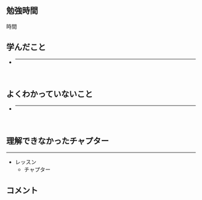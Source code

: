 ## 勉強時間
時間
<!--　ChatAIにコピペ用
に開始し、（からまで休憩）、に終了した場合の稼働時間を計算して少数表記で書いてください。カッコ内に時間が書かれていない場合はカッコ内を無視してください。また、無駄を省きたいので必要な情報のみ書いてください。
-->



## 学んだこと
- ****
<br>
<!-- 複数ある場合は***で区切る -->



## よくわかっていないこと
- ****
<br>
<!-- 複数ある場合は***で区切る -->



## 理解できなかったチャプター
****
- レッスン
  - チャプター



## コメント



<!--
> [!NOTE]
> 使用用途例：補足説明や関連情報を提供するとき。

> [!TIP]
> 使用用途例：便利なショートカットやテクニックを共有するとき

> [!IMPORTANT]
> 使用用途例：ユーザーが必ず知っておくべき情報を強調するとき。

> [!WARNING]
> 使用用途例：緊急の対応が必要な事態を通知するとき。

> [!CAUTION]
> 使用用途例：ユーザーが慎重に検討すべき事項を指摘するとき。
-->
